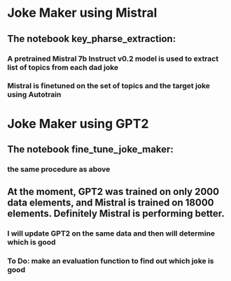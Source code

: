 # Joke Maker using Mistral

## The notebook key_pharse_extraction:
### A pretrained Mistral 7b Instruct v0.2 model is used to extract list of topics from each dad joke
### Mistral is finetuned on the set of topics and the target joke using Autotrain


# Joke Maker using GPT2
## The notebook fine_tune_joke_maker:
### the same procedure as above

## At the moment, GPT2 was trained on only 2000 data elements, and Mistral is trained on 18000 elements. Definitely Mistral is performing better.
### I will update GPT2 on the same data and then will determine which is good

### To Do: make an evaluation function to find out which joke is good
